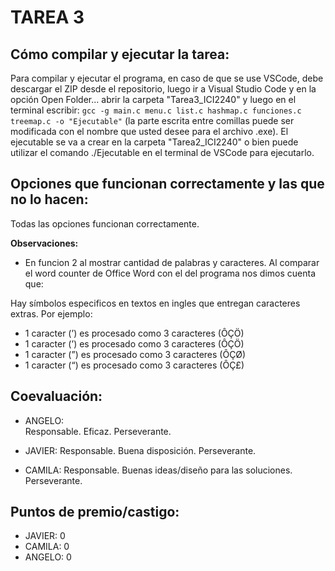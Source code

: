# TAREA 3

## Cómo compilar y ejecutar la tarea:

Para compilar y ejecutar el programa, en caso de que se use VSCode, debe descargar el ZIP desde el repositorio, luego ir a Visual Studio Code y en la opción Open Folder... abrir la carpeta "Tarea3_ICI2240" y luego en el terminal escribir: 
```gcc -g main.c menu.c list.c hashmap.c funciones.c treemap.c -o "Ejecutable"``` 
(la parte escrita entre comillas puede ser modificada con el nombre que usted desee para el archivo .exe). 
El ejecutable se va a crear en la carpeta "Tarea2_ICI2240" o bien puede utilizar el comando ./Ejecutable en el terminal de VSCode para ejecutarlo.

## Opciones que funcionan correctamente y las que no lo hacen:

Todas las opciones funcionan correctamente.
  
**Observaciones:**
  
* En funcion 2 al mostrar cantidad de palabras y caracteres. 
Al comparar el word counter de Office Word con el del programa nos dimos cuenta que:

Hay símbolos especificos en textos en ingles que entregan caracteres extras.
Por ejemplo:
- 1 caracter (’) es procesado como 3 caracteres (ÔÇÖ) 
- 1 caracter (’) es procesado como 3 caracteres (ÔÇÖ)
- 1 caracter (”) es procesado como 3 caracteres (ÔÇØ)
- 1 caracter (“) es procesado como 3 caracteres (ÔÇ£)

## Coevaluación:

* ANGELO:  
 Responsable.
 Eficaz.
 Perseverante.

* JAVIER:
 Responsable.
 Buena disposición.
 Perseverante.

* CAMILA:
 Responsable.
 Buenas ideas/diseño para las soluciones.
 Perseverante.

## Puntos de premio/castigo:

* JAVIER: 0
* CAMILA: 0
* ANGELO: 0 

